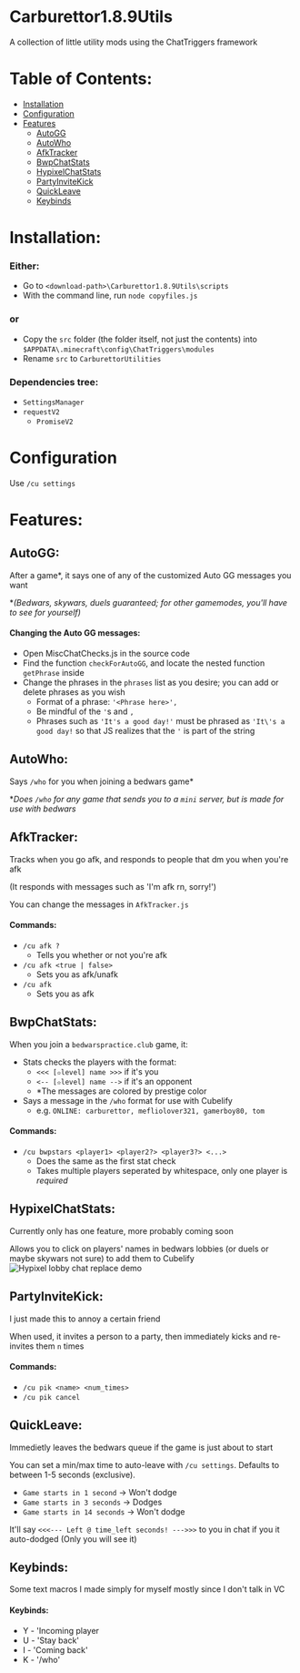 # Carburettor1.8.9Utils
A collection of little utility mods using the ChatTriggers framework

# Table of Contents:

- [Installation](#installation)
- [Configuration](#configuration)
- [Features](#features)
  - [AutoGG](#autogg)
  - [AutoWho](#autowho)
  - [AfkTracker](#afktracker)
  - [BwpChatStats](#bwpchatstats)
  - [HypixelChatStats](#hypixelchatstats)
  - [PartyInviteKick](#partyinvitekick)
  - [QuickLeave](#quickleave)
  - [Keybinds](#keybinds)

# Installation:

### Either:
 - Go to `<download-path>\Carburettor1.8.9Utils\scripts`
 - With the command line, run `node copyfiles.js`

### or
 - Copy the `src` folder (the folder itself, not just the contents) into `$APPDATA\.minecraft\config\ChatTriggers\modules`
 - Rename `src` to `CarburettorUtilities`

### Dependencies tree:
 - `SettingsManager`
 - `requestV2`
   - `PromiseV2`

# Configuration
Use `/cu settings`

# Features:

## AutoGG:
After a game*, it says one of any of the customized Auto GG messages you want

**(Bedwars, skywars, duels guaranteed; for other gamemodes, you'll have to see for yourself)*

#### Changing the Auto GG messages:
 - Open MiscChatChecks.js in the source code
 - Find the function `checkForAutoGG`, and locate the nested function `getPhrase` inside
 - Change the phrases in the `phrases` list as you desire; you can add or delete phrases as you wish
   - Format of a phrase: `'<Phrase here>',`
   - Be mindful of the `'`s and `,`
   - Phrases such as `'It's a good day!'` must be phrased as `'It\'s a good day!` so that JS realizes that the `'` is part of the string


## AutoWho:
Says `/who` for you when joining a bedwars game*

**Does `/who` for any game that sends you to a `mini` server, but is made for use with bedwars*


## AfkTracker:
Tracks when you go afk, and responds to people that dm you when you're afk 

(It responds with messages such as 'I'm afk rn, sorry!')

You can change the messages in `AfkTracker.js`

#### Commands:
 - `/cu afk ?`
    - Tells you whether or not you're afk
 - `/cu afk <true | false>`
    - Sets you as afk/unafk
 - `/cu afk`
    - Sets you as afk


## BwpChatStats:
When you join a `bedwarspractice.club` game, it:
 - Stats checks the players with the format:
    - `<<< [✫level] name >>>` if it's you
    - `<-- [✫level] name -->` if it's an opponent
    - *The messages are colored by prestige color
 - Says a message in the `/who` format for use with Cubelify
    - e.g. `ONLINE: carburettor, mefliolover321, gamerboy80, tom`

#### Commands:
 - `/cu bwpstars <player1> <player2?> <player3?> <...>`
    - Does the same as the first stat check
    - Takes multiple players seperated by whitespace, only one player is *required*


## HypixelChatStats:
Currently only has one feature, more probably coming soon

Allows you to click on players' names in bedwars lobbies (or duels or maybe skywars not sure) to add them to Cubelify
![Hypixel lobby chat replace demo](https://github.com/toptobes/Carburettor1.8.9Utils/blob/main/media/hypixellobbychatreplacedemo.gif)


## PartyInviteKick:
I just made this to annoy a certain friend

When used, it invites a person to a party, then immediately kicks and re-invites them `n` times

#### Commands:
 - `/cu pik <name> <num_times>`
 - `/cu pik cancel`


## QuickLeave:
Immedietly leaves the bedwars queue if the game is just about to start

You can set a min/max time to auto-leave with `/cu settings`. Defaults to between 1-5 seconds (exclusive).
 - `Game starts in 1 second`   -> Won't dodge
 - `Game starts in 3 seconds`  -> Dodges
 - `Game starts in 14 seconds` -> Won't dodge

It'll say `<<<--- Left @ time_left seconds! --->>>` to you in chat if you it auto-dodged (Only you will see it)


## Keybinds:
Some text macros I made simply for myself mostly since I don't talk in VC

#### Keybinds:
 - Y - 'Incoming player
 - U - 'Stay back'
 - I - 'Coming back'
 - K - '/who'

